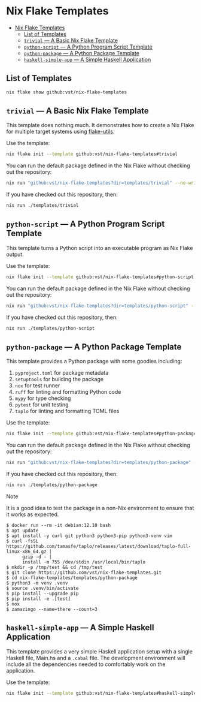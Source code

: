 # Nix Flake Templates

<!--toc:start-->
- [Nix Flake Templates](#nix-flake-templates)
  - [List of Templates](#list-of-templates)
  - [`trivial` &mdash; A Basic Nix Flake Template](#trivial-mdash-a-basic-nix-flake-template)
  - [`python-script` &mdash; A Python Program Script Template](#python-script-mdash-a-python-program-script-template)
  - [`python-package` &mdash; A Python Package Template](#python-package-mdash-a-python-package-template)
  - [`haskell-simple-app` &mdash; A Simple Haskell Application](#haskell-simple-app-mdash-a-simple-haskell-application)
<!--toc:end-->

## List of Templates

```sh
nix flake show github:vst/nix-flake-templates
```

## `trivial` &mdash; A Basic Nix Flake Template

This template does nothing much. It demonstrates how to create a Nix Flake for
multiple target systems using [flake-utils].

Use the template:

```sh
nix flake init --template github:vst/nix-flake-templates#trivial
```

You can run the default package defined in the Nix Flake without checking out
the repository:

```sh
nix run "github:vst/nix-flake-templates?dir=templates/trivial" --no-write-lock-file
```

If you have checked out this repository, then:

```sh
nix run ./templates/trivial
```

## `python-script` &mdash; A Python Program Script Template

This template turns a Python script into an executable program as Nix Flake
output.

Use the template:

```sh
nix flake init --template github:vst/nix-flake-templates#python-script
```

You can run the default package defined in the Nix Flake without checking out
the repository:

```sh
nix run "github:vst/nix-flake-templates?dir=templates/python-script" --no-write-lock-file
```

If you have checked out this repository, then:

```sh
nix run ./templates/python-script
```

## `python-package` &mdash; A Python Package Template

This template provides a Python package with some goodies including:

1. `pyproject.toml` for package metadata
1. `setuptools` for building the package
1. `nox` for test runner
1. `ruff` for linting and formatting Python code
1. `mypy` for type checking
1. `pytest` for unit testing
1. `taplo` for linting and formatting TOML files

Use the template:

```sh
nix flake init --template github:vst/nix-flake-templates#python-package
```

You can run the default package defined in the Nix Flake without checking out
the repository:

```sh
nix run "github:vst/nix-flake-templates?dir=templates/python-package" --no-write-lock-file
```

If you have checked out this repository, then:

```sh
nix run ./templates/python-package
```

> [!NOTE]
>
> It is a good idea to test the package in a non-Nix environment to
> ensure that it works as expected.
>
> ```console
> $ docker run --rm -it debian:12.10 bash
> $ apt update
> $ apt install -y curl git python3 python3-pip python3-venv vim
> $ curl -fsSL https://github.com/tamasfe/taplo/releases/latest/download/taplo-full-linux-x86_64.gz |
>       gzip -d - |
>       install -m 755 /dev/stdin /usr/local/bin/taplo
> $ mkdir -p /tmp/test && cd /tmp/test
> $ git clone https://github.com/vst/nix-flake-templates.git
> $ cd nix-flake-templates/templates/python-package
> $ python3 -m venv .venv
> $ source .venv/bin/activate
> $ pip install --upgrade pip
> $ pip install -e .[test]
> $ nox
> $ zamazingo --name=there --count=3
> ```

## `haskell-simple-app` &mdash; A Simple Haskell Application

This template provides a very simple Haskell application setup with a single
Haskell file, Main.hs and a `.cabal` file. The development environment will
include all the dependencies needed to comfortably work on the application.

Use the template:

```sh
nix flake init --template github:vst/nix-flake-templates#haskell-simple-app
```

<!-- REFERENCE -->

[flake-utils]: https://github.com/numtide/flake-utils
